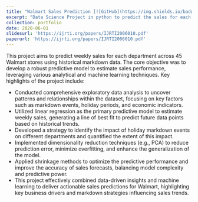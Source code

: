 ```yaml
---
title: "Walmart Sales Prediction [![GitHub](https://img.shields.io/badge/-GitHub-black?style=flat-square&logo=github)](https://github.com/atishay-kasliwal/Walmart-Sales-Prediction)"
excerpt: "Data Science Project in python to predict the sales for each department using historical markdown data from the Walmart dataset containing data of 45 Walmart stores. The purpose of this project is to develop a predictive model and find out the sales of each product at a given Walmart store. This project features a exploratory analysis and my predictive model was primarily based on linear regression<br/><img src='images\hxh.png'>"
collection: portfolio
date: 2020-06-01
slidesurl: 'https://ijrti.org/papers/IJRTI2006010.pdf'
paperurl: 'https://ijrti.org/papers/IJRTI2006010.pdf'
---
```


This project aims to predict weekly sales for each department across 45 Walmart stores using historical markdown data. The core objective was to develop a robust predictive model to estimate sales performance, leveraging various analytical and machine learning techniques. Key highlights of the project include:

* Conducted comprehensive exploratory data analysis to uncover patterns and relationships within the dataset, focusing on key factors such as markdown events, holiday periods, and economic indicators.
* Utilized linear regression as the primary predictive model to estimate weekly sales, generating a line of best fit to predict future data points based on historical trends.
* Developed a strategy to identify the impact of holiday markdown events on different departments and quantified the extent of this impact.
* Implemented dimensionality reduction techniques (e.g., PCA) to reduce prediction error, minimize overfitting, and enhance the generalization of the model.
* Applied shrinkage methods to optimize the predictive performance and improve the accuracy of sales forecasts, balancing model complexity and predictive power.
* This project effectively combined data-driven insights and machine learning to deliver actionable sales predictions for Walmart, highlighting key business drivers and markdown strategies influencing sales trends.
